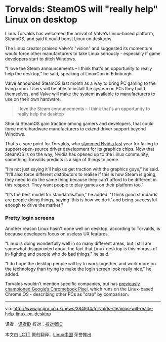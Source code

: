 Torvalds: SteamOS will "really help" Linux on desktop
================================================================================
Linus Torvalds has welcomed the arrival of Valve’s Linux-based platform, SteamOS, and said it could boost Linux on desktops.

The Linux creator praised Valve's "vision" and suggested its momentum would force other manufacturers to take Linux seriously - especially if game developers start to ditch Windows.

"I love the Steam announcements – I think that's an opportunity to really help the desktop," he said, speaking at LinuxCon in Edinburgh.

Valve announced SteamOS last month as a way to bring PC gaming to the living room. Users will be able to install the system on PCs they build themselves, and Valve will make the system available to manufacturers to use on their own hardware.

> I love the Steam announcements – I think that's an opportunity to really help the desktop

Should SteamOS gain traction among gamers and developers, that could force more hardware manufacturers to extend driver support beyond Windows.

That's a sore point for Torvalds, who [slammed Nvidia last][1] year for failing to support open-source driver development for its graphics chips. Now that SteamOS is on the way, Nvidia has opened up to the Linux community, something Torvalds predicts is a sign of things to come.

"I’m not just saying it’ll help us get traction with the graphics guys," he said. "It’ll also force different distributors to realise if this is how Steam is going, they need to do the same thing because they can’t afford to be different in this respect. They want people to play games on their platform too."

"It’s the best model for standardisation," he added. "I think good standards are people doing things, saying 'this is how we do it' and being successful enough to drive the market."

### Pretty login screens ###

Another reason Linux hasn't done well on desktop, according to Torvalds, is because developers focus on useless UX features.

"Linux is doing wonderfully well in so many different areas, but I still am somewhat disappointed about the fact that Linux desktop is this morass of in-fighting and people who do bad things," he said.

"I do hope the desktop people will try to work together, and work more on the technology than trying to make the login screen look really nice," he added.

Torvalds wouldn't mention specific companies, but has [previously championed Google’s Chromebook Pixel][2], which runs on the Linux-based Chrome OS - describing other PCs as "crap" by comparison.

--------------------------------------------------------------------------------

via: http://www.pcpro.co.uk/news/384934/torvalds-steamos-will-really-help-linux-on-desktop

译者：[译者ID](https://github.com/译者ID) 校对：[校对者ID](https://github.com/校对者ID)

本文由 [LCTT](https://github.com/LCTT/TranslateProject) 原创翻译，[Linux中国](http://linux.cn/) 荣誉推出

[1]:http://www.wired.com/wiredenterprise/2012/06/torvalds-nvidia-linux/
[2]:https://plus.google.com/+LinusTorvalds/posts/dk1aiW4JjHd